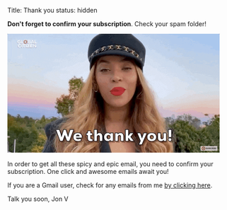 Title: Thank you
status: hidden

**Don't forget to confirm your subscription**. Check your spam folder!

![](/images/th.gif)

In order to get all these spicy and epic email, you need to confirm your subscription. One click and awesome emails await you!

If you are a Gmail user, check for any emails from me [by clicking here](https://mail.google.com/mail/u/0/#search/me%40jon.io).

Talk you soon, Jon V





